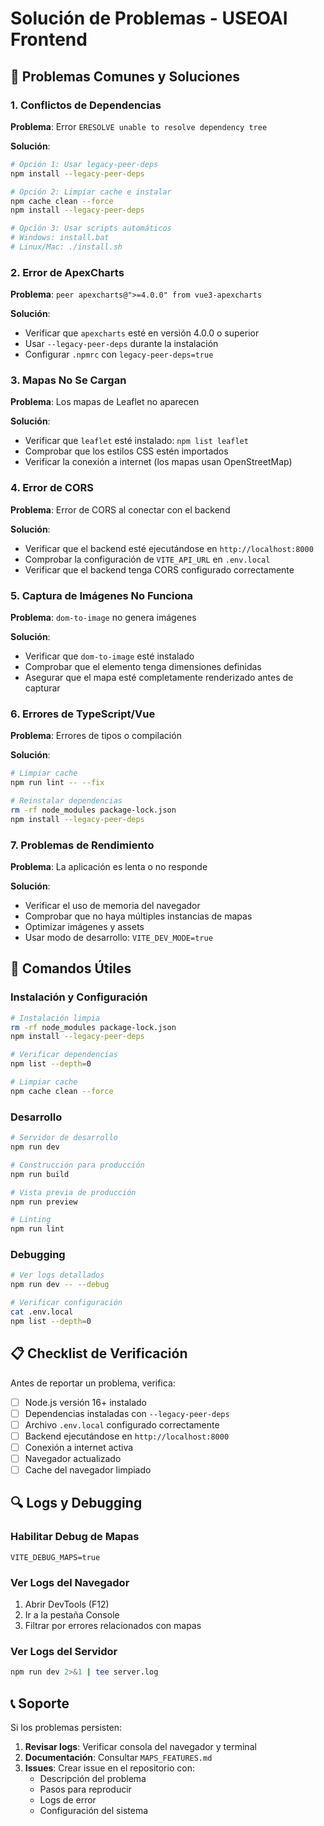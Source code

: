 # Solución de Problemas - USEOAI Frontend

## 🔧 Problemas Comunes y Soluciones

### 1. Conflictos de Dependencias

**Problema**: Error `ERESOLVE unable to resolve dependency tree`

**Solución**:
```bash
# Opción 1: Usar legacy-peer-deps
npm install --legacy-peer-deps

# Opción 2: Limpiar cache e instalar
npm cache clean --force
npm install --legacy-peer-deps

# Opción 3: Usar scripts automáticos
# Windows: install.bat
# Linux/Mac: ./install.sh
```

### 2. Error de ApexCharts

**Problema**: `peer apexcharts@">=4.0.0" from vue3-apexcharts`

**Solución**:
- Verificar que `apexcharts` esté en versión 4.0.0 o superior
- Usar `--legacy-peer-deps` durante la instalación
- Configurar `.npmrc` con `legacy-peer-deps=true`

### 3. Mapas No Se Cargan

**Problema**: Los mapas de Leaflet no aparecen

**Solución**:
- Verificar que `leaflet` esté instalado: `npm list leaflet`
- Comprobar que los estilos CSS estén importados
- Verificar la conexión a internet (los mapas usan OpenStreetMap)

### 4. Error de CORS

**Problema**: Error de CORS al conectar con el backend

**Solución**:
- Verificar que el backend esté ejecutándose en `http://localhost:8000`
- Comprobar la configuración de `VITE_API_URL` en `.env.local`
- Verificar que el backend tenga CORS configurado correctamente

### 5. Captura de Imágenes No Funciona

**Problema**: `dom-to-image` no genera imágenes

**Solución**:
- Verificar que `dom-to-image` esté instalado
- Comprobar que el elemento tenga dimensiones definidas
- Asegurar que el mapa esté completamente renderizado antes de capturar

### 6. Errores de TypeScript/Vue

**Problema**: Errores de tipos o compilación

**Solución**:
```bash
# Limpiar cache
npm run lint -- --fix

# Reinstalar dependencias
rm -rf node_modules package-lock.json
npm install --legacy-peer-deps
```

### 7. Problemas de Rendimiento

**Problema**: La aplicación es lenta o no responde

**Solución**:
- Verificar el uso de memoria del navegador
- Comprobar que no haya múltiples instancias de mapas
- Optimizar imágenes y assets
- Usar modo de desarrollo: `VITE_DEV_MODE=true`

## 🚀 Comandos Útiles

### Instalación y Configuración
```bash
# Instalación limpia
rm -rf node_modules package-lock.json
npm install --legacy-peer-deps

# Verificar dependencias
npm list --depth=0

# Limpiar cache
npm cache clean --force
```

### Desarrollo
```bash
# Servidor de desarrollo
npm run dev

# Construcción para producción
npm run build

# Vista previa de producción
npm run preview

# Linting
npm run lint
```

### Debugging
```bash
# Ver logs detallados
npm run dev -- --debug

# Verificar configuración
cat .env.local
npm list --depth=0
```

## 📋 Checklist de Verificación

Antes de reportar un problema, verifica:

- [ ] Node.js versión 16+ instalado
- [ ] Dependencias instaladas con `--legacy-peer-deps`
- [ ] Archivo `.env.local` configurado correctamente
- [ ] Backend ejecutándose en `http://localhost:8000`
- [ ] Conexión a internet activa
- [ ] Navegador actualizado
- [ ] Cache del navegador limpiado

## 🔍 Logs y Debugging

### Habilitar Debug de Mapas
```env
VITE_DEBUG_MAPS=true
```

### Ver Logs del Navegador
1. Abrir DevTools (F12)
2. Ir a la pestaña Console
3. Filtrar por errores relacionados con mapas

### Ver Logs del Servidor
```bash
npm run dev 2>&1 | tee server.log
```

## 📞 Soporte

Si los problemas persisten:

1. **Revisar logs**: Verificar consola del navegador y terminal
2. **Documentación**: Consultar `MAPS_FEATURES.md`
3. **Issues**: Crear issue en el repositorio con:
   - Descripción del problema
   - Pasos para reproducir
   - Logs de error
   - Configuración del sistema 